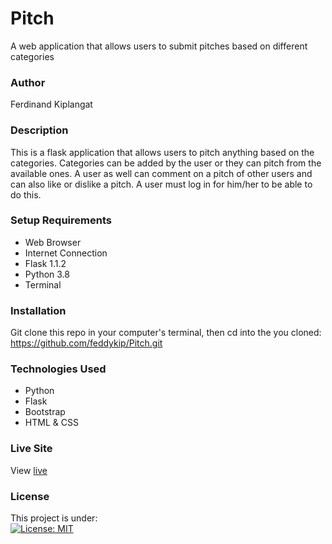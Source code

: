 # Pitch
A web application that allows users to submit pitches based on different categories
### Author
Ferdinand Kiplangat
### Description
This is a flask application that allows users to pitch anything based on the categories. Categories can be added by the user or they can pitch from the available ones. A user as well can comment on a pitch of other users and can also like or dislike a pitch. A user must log in for him/her to be able to do this.
### Setup Requirements
* Web Browser
* Internet Connection
* Flask 1.1.2
* Python 3.8
* Terminal
### Installation
Git clone this repo in your computer's terminal, then cd into the you cloned:
https://github.com/feddykip/Pitch.git

### Technologies Used
* Python
* Flask
* Bootstrap
* HTML & CSS
### Live Site
View [live](https://feddy-1-minute.herokuapp.com/)
### License
This project is under:  
[![License: MIT](https://img.shields.io/badge/License-MIT-yellow.svg)]()

